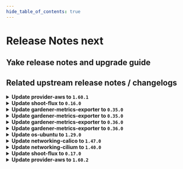 ```yaml
---
hide_table_of_contents: true
---
```


# Release Notes next

## Yake release notes and upgrade guide

## Related upstream release notes / changelogs


<details>
<summary><b>Update provider-aws to <code>1.60.1</code></b></summary>

# [gardener/gardener-extension-provider-aws]

## 🐛 Bug Fixes

- `[OPERATOR]` Add specific object selectors for shoot webhooks to avoid high load in large landscapes  by @kon-angelo [#1235]

## Helm Charts
- admission-aws-application: `europe-docker.pkg.dev/gardener-project/releases/charts/gardener/extensions/admission-aws-application:v1.60.1`
- admission-aws-runtime: `europe-docker.pkg.dev/gardener-project/releases/charts/gardener/extensions/admission-aws-runtime:v1.60.1`
- provider-aws: `europe-docker.pkg.dev/gardener-project/releases/charts/gardener/extensions/provider-aws:v1.60.1`
## Docker Images
- gardener-extension-admission-aws: `europe-docker.pkg.dev/gardener-project/releases/gardener/extensions/admission-aws:v1.60.1`
- gardener-extension-provider-aws: `europe-docker.pkg.dev/gardener-project/releases/gardener/extensions/provider-aws:v1.60.1`


</details>

<details>
<summary><b>Update shoot-flux to <code>0.16.0</code></b></summary>

## What's Changed
* 🤖 Update module golang.org/x/tools to v0.30.0 by @renovate in https://github.com/stackitcloud/gardener-extension-shoot-flux/pull/134
* 🤖 Update module github.com/spf13/cobra to v1.9.1 - autoclosed by @renovate in https://github.com/stackitcloud/gardener-extension-shoot-flux/pull/137
* 🤖 Update module github.com/gardener/gardener to v1.113.0 by @renovate in https://github.com/stackitcloud/gardener-extension-shoot-flux/pull/133


**Full Changelog**: https://github.com/stackitcloud/gardener-extension-shoot-flux/compare/v0.15.0...v0.16.0

</details>

<details>
<summary><b>Update gardener-metrics-exporter to <code>0.35.0</code></b></summary>

# [gardener/gardener-metrics-exporter]

## 🏃 Others

- `[OPERATOR]` Adds SAST scanning using `gosec`. by @rickardsjp [#120]

## Docker Images
- metrics-exporter: `europe-docker.pkg.dev/gardener-project/releases/gardener/metrics-exporter:0.35.0`


</details>

<details>
<summary><b>Update gardener-metrics-exporter to <code>0.35.0</code></b></summary>

# [gardener/gardener-metrics-exporter]

## 🏃 Others

- `[OPERATOR]` Adds SAST scanning using `gosec`. by @rickardsjp [#120]

## Docker Images
- metrics-exporter: `europe-docker.pkg.dev/gardener-project/releases/gardener/metrics-exporter:0.35.0`


</details>

<details>
<summary><b>Update gardener-metrics-exporter to <code>0.36.0</code></b></summary>

no release notes available

## Docker Images
- metrics-exporter: `europe-docker.pkg.dev/gardener-project/releases/gardener/metrics-exporter:0.36.0`


</details>

<details>
<summary><b>Update gardener-metrics-exporter to <code>0.36.0</code></b></summary>

no release notes available

## Docker Images
- metrics-exporter: `europe-docker.pkg.dev/gardener-project/releases/gardener/metrics-exporter:0.36.0`


</details>

<details>
<summary><b>Update os-ubuntu to <code>1.29.0</code></b></summary>

# [gardener/gardener-extension-os-ubuntu]

## ⚠️ Breaking Changes

- `[OPERATOR]` The option `values.disableAutoUpgrades` was moved under the config directive and therefore must be configured like this now `values.config.disableUnattendedUpgrades` by @nschad [#178]
## 🐛 Bug Fixes

- `[OPERATOR]` The provision OSC script does not run anymore when the node is rebooting.  by @MrBatschner [#184]
## 🏃 Others

- `[OPERATOR]` Allows the operator to deploy nodes with the timesyncing service `ntp` to be enabled and configured by default by @nschad [#178]

## Helm Charts
- os-ubuntu: `europe-docker.pkg.dev/gardener-project/releases/charts/gardener/extensions/os-ubuntu:v1.29.0`
## Docker Images
- gardener-extension-os-ubuntu: `europe-docker.pkg.dev/gardener-project/releases/gardener/extensions/os-ubuntu:v1.29.0`


</details>

<details>
<summary><b>Update networking-calico to <code>1.47.0</code></b></summary>

# [gardener/gardener-extension-networking-calico]

## ⚠️ Breaking Changes

- `[OPERATOR]` The Helm charts for the `application` and `runtime` parts of the gardener-extension-admission-calico admission controller have been separated into standalone charts. These charts now assume a Garden setup with a virtual garden. Both charts must be deployed individually: the `runtime` chart on the Garden runtime cluster, and the `application` chart on the virtual garden. Additionally, the intermediate `global` level in the Helm values has been removed, so you may need to adjust your provided values accordingly. by @MartinWeindel [#572]
## 🏃 Others

- `[OPERATOR]` Fix permissions of calico-kube-controllers by @DockToFuture [#577]
- `[OPERATOR]` Containers, which do not require privilege escalations, now forbid privilege escalations explicitly. by @georgibaltiev [#576]
- `[OPERATOR]` Prepare for deployment of admission controller by gardener-operator by @MartinWeindel [#572]
- `[OPERATOR]` Update to calico-v3.29.2 by @axel7born [#599]
- `[OPERATOR]` The ports used by the extension can now be specified via helm values. by @ScheererJ [#592]

## Helm Charts
- admission-calico-application: `europe-docker.pkg.dev/gardener-project/releases/charts/gardener/extensions/admission-calico-application:v1.47.0`
- admission-calico-runtime: `europe-docker.pkg.dev/gardener-project/releases/charts/gardener/extensions/admission-calico-runtime:v1.47.0`
- networking-calico: `europe-docker.pkg.dev/gardener-project/releases/charts/gardener/extensions/networking-calico:v1.47.0`
## Docker Images
- gardener-extension-admission-calico: `europe-docker.pkg.dev/gardener-project/releases/gardener/extensions/admission-calico:v1.47.0`
- gardener-extension-networking-calico: `europe-docker.pkg.dev/gardener-project/releases/gardener/extensions/networking-calico:v1.47.0`


</details>

<details>
<summary><b>Update networking-cilium to <code>1.40.0</code></b></summary>

# [gardener/gardener-extension-networking-cilium]

## ⚠️ Breaking Changes

- `[OPERATOR]` The Helm charts for the `application` and `runtime` parts of the gardener-extension-admission-cilium admission controller have been separated into standalone charts. These charts now assume a Garden setup with a virtual garden. Both charts must be deployed individually: the `runtime` chart on the Garden runtime cluster, and the `application` chart on the virtual garden. Additionally, the intermediate `global` level in the Helm values has been removed, so you may need to adjust your provided values accordingly. by @MartinWeindel [#483]
## 🏃 Others

- `[OPERATOR]` Update to cilium `v1.16.6`. by @DockToFuture [#484]
- `[OPERATOR]` Use BPF masquerading and therefore BPF host routing in Cilium when using direct routing. by @hown3d [#350]
- `[OPERATOR]` Update cilium to v1.17.1 by @axel7born [#510]
- `[OPERATOR]` Containers, which do not require privilege escalations, now forbid privilege escalations explicitly. by @georgibaltiev [#487]
- `[OPERATOR]` Prepare for deployment of admission controller by gardener-operator by @MartinWeindel [#483]
- `[OPERATOR]` The ports used by the extension can now be specified via helm values. by @ScheererJ [#506]

## Helm Charts
- admission-cilium-application: `europe-docker.pkg.dev/gardener-project/releases/charts/gardener/extensions/admission-cilium-application:v1.40.0`
- admission-cilium-runtime: `europe-docker.pkg.dev/gardener-project/releases/charts/gardener/extensions/admission-cilium-runtime:v1.40.0`
- networking-cilium: `europe-docker.pkg.dev/gardener-project/releases/charts/gardener/extensions/networking-cilium:v1.40.0`
## Docker Images
- gardener-extension-admission-cilium: `europe-docker.pkg.dev/gardener-project/releases/gardener/extensions/admission-cilium:v1.40.0`
- gardener-extension-networking-cilium: `europe-docker.pkg.dev/gardener-project/releases/gardener/extensions/networking-cilium:v1.40.0`


</details>

<details>
<summary><b>Update shoot-flux to <code>0.17.0</code></b></summary>

## What's Changed
* Add `shoot-info` `ConfigMap` with shoot information in flux namespace by @crigertg in https://github.com/stackitcloud/gardener-extension-shoot-flux/pull/138

## New Contributors
* @crigertg made their first contribution in https://github.com/stackitcloud/gardener-extension-shoot-flux/pull/138

**Full Changelog**: https://github.com/stackitcloud/gardener-extension-shoot-flux/compare/v0.16.0...v0.17.0

</details>

<details>
<summary><b>Update provider-aws to <code>1.60.2</code></b></summary>

# [gardener/gardener-extension-provider-aws]

## 🐛 Bug Fixes

- `[OPERATOR]` Fixed an issue that caused deployment issues with the `gardener.cloud-fast` storage class when the extension was deployed by `gardener-operator` in the garden runtime cluster. The deployment of this `StorageClass` object is now only done for AWS seeds. by @timuthy [#1239]

## Helm Charts
- admission-aws-application: `europe-docker.pkg.dev/gardener-project/releases/charts/gardener/extensions/admission-aws-application:v1.60.2`
- admission-aws-runtime: `europe-docker.pkg.dev/gardener-project/releases/charts/gardener/extensions/admission-aws-runtime:v1.60.2`
- provider-aws: `europe-docker.pkg.dev/gardener-project/releases/charts/gardener/extensions/provider-aws:v1.60.2`
## Docker Images
- gardener-extension-admission-aws: `europe-docker.pkg.dev/gardener-project/releases/gardener/extensions/admission-aws:v1.60.2`
- gardener-extension-provider-aws: `europe-docker.pkg.dev/gardener-project/releases/gardener/extensions/provider-aws:v1.60.2`


</details>
